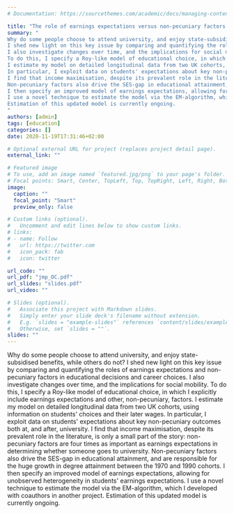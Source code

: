 ```yaml
---
# Documentation: https://sourcethemes.com/academic/docs/managing-content/

title: "The role of earnings expectations versus non-pecuniary factors in university attendance"
summary: "
Why do some people choose to attend university, and enjoy state-subsidised benefits, while others do not?
I shed new light on this key issue by comparing and quantifying the roles of earnings expectations and non-pecuniary factors in educational decisions and career choices.
I also investigate changes over time, and the implications for social mobility.
To do this, I specify a Roy-like model of educational choice, in which I explicitly include earnings expectations and other, non-pecuniary, factors.
I estimate my model on detailed longitudinal data from two UK cohorts, using information on students' choices and their later wages. 
In particular, I exploit data on students' expectations about key non-pecuniary outcomes both at, and after, university.
I find that income maximisation, despite its prevalent role in the literature, is only a small part of the story: non-pecuniary factors are four times as important as earnings expectations in determining whether someone goes to university. 
Non-pecuniary factors also drive the SES-gap in educational attainment, and are responsible for the huge growth in degree attainment between the 1970 and 1990 cohorts.
I then specify an improved model of earnings expectations, allowing for unobserved heterogeneity in students' earnings expectations. 
I use a novel technique to estimate the model via the EM-algorithm, which I developed with coauthors in another project.
Estimation of this updated model is currently ongoing.
"
authors: [admin]
tags: [education]
categories: []
date: 2020-11-19T17:31:46+02:00

# Optional external URL for project (replaces project detail page).
external_link: ""

# Featured image
# To use, add an image named `featured.jpg/png` to your page's folder.
# Focal points: Smart, Center, TopLeft, Top, TopRight, Left, Right, BottomLeft, Bottom, BottomRight.
image:
  caption: ""
  focal_point: "Smart"
  preview_only: false

# Custom links (optional).
#   Uncomment and edit lines below to show custom links.
# links:
# - name: Follow
#   url: https://twitter.com
#   icon_pack: fab
#   icon: twitter

url_code: ""
url_pdf: "jmp_OC.pdf"
url_slides: "slides.pdf"
url_video: ""

# Slides (optional).
#   Associate this project with Markdown slides.
#   Simply enter your slide deck's filename without extension.
#   E.g. `slides = "example-slides"` references `content/slides/example-slides.md`.
#   Otherwise, set `slides = ""`.
slides: ""
---
```


Why do some people choose to attend university, and enjoy state-subsidised benefits, while others do not?
I shed new light on this key issue by comparing and quantifying the roles of earnings expectations and non-pecuniary factors in educational decisions and career choices.
I also investigate changes over time, and the implications for social mobility.
To do this, I specify a Roy-like model of educational choice, in which I explicitly include earnings expectations and other, non-pecuniary, factors.
I estimate my model on detailed longitudinal data from two UK cohorts, using information on students' choices and their later wages. 
In particular, I exploit data on students' expectations about key non-pecuniary outcomes both at, and after, university.
I find that income maximisation, despite its prevalent role in the literature, is only a small part of the story: non-pecuniary factors are four times as important as earnings expectations in determining whether someone goes to university. 
Non-pecuniary factors also drive the SES-gap in educational attainment, and are responsible for the huge growth in degree attainment between the 1970 and 1990 cohorts.
I then specify an improved model of earnings expectations, allowing for unobserved heterogeneity in students' earnings expectations. 
I use a novel technique to estimate the model via the EM-algorithm, which I developed with coauthors in another project.
Estimation of this updated model is currently ongoing.